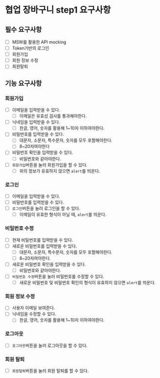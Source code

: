 # 협업 장바구니 step1 요구사항

## 필수 요구사항

- [ ] MSW를 활용한 API mocking
- [ ] Token기반의 로그인
- [ ] 회원가입
- [ ] 회원 정보 수정
- [ ] 회원탈퇴

## 기능 요구사항

### 회원가입

- [ ] 이메일을 입력받을 수 있다.
  - [ ] 이메일은 유효성 검사를 통과해야한다.
- [ ] 닉네임을 입력받을 수 있다.
  - [ ] 한글, 영어, 숫자를 활용해 1~10자 이하여야한다.
- [ ] 비밀번호를 입력받을 수 있다.
  - [ ] 대문자, 소문자, 특수문자, 숫자를 모두 포함해야한다.
  - [ ] 8~20자여야한다
- [ ] 비밀번호 확인을 입력받을 수 있다.
  - [ ] 비밀번호와 같아야한다.
- [ ] `회원가입`버튼을 눌러 회원가입을 할 수 있다.
  - [ ] 위의 정보가 유효하지 않으면 `alert`를 띄운다.

### 로그인

- [ ] 이메일을 입력받을 수 있다.
- [ ] 비밀번호를 입력받을 수 있다.
- [ ] `로그인`버튼을 눌러 로그인을 할 수 있다.
  - [ ] 이메일이 유효한 형식이 아닐 때, `alert`를 띄운다.

### 비밀번호 수정

- [ ] 현재 비밀번호를 입력받을 수 있다.
- [ ] 새로운 비밀번호를 입력받을 수 있다.
  - [ ] 대문자, 소문자, 특수문자, 숫자를 모두 포함해야한다.
  - [ ] 8~20자여야한다.
- [ ] 새로운 비밀번호 확인을 입력받을 수 있다.
  - [ ] 비밀번호와 같아야한다.
- [ ] `비밀번호 수정`버튼을 눌러 비밀번호를 수정할 수 있다.
  - [ ] 새로운 비밀번호 및 비밀번호 확인의 형식이 유효하지 않으면 `alert`를 띄운다.

### 회원 정보 수정

- [ ] 사용자 이메일 보여준다.
- [ ] 닉네임을 수정할 수 있다.
  - [ ] 한글, 영어, 숫자를 활용해 1~10자 이하여야한다.

### 로그아웃

- [ ] `로그아웃`버튼을 눌러 로그아웃을 할 수 있다.

### 회원 탈퇴

- [ ] `회원탈퇴`버튼을 눌러 회원 탈퇴를 할 수 있다.
